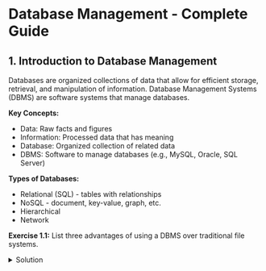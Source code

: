 # Database Management - Complete Guide

## 1. Introduction to Database Management

Databases are organized collections of data that allow for efficient storage, retrieval, and manipulation of information. Database Management Systems (DBMS) are software systems that manage databases.

**Key Concepts:**
- Data: Raw facts and figures
- Information: Processed data that has meaning
- Database: Organized collection of related data
- DBMS: Software to manage databases (e.g., MySQL, Oracle, SQL Server)

**Types of Databases:**
- Relational (SQL) - tables with relationships
- NoSQL - document, key-value, graph, etc.
- Hierarchical
- Network

**Exercise 1.1:** List three advantages of using a DBMS over traditional file systems.
<details>
<summary>Solution</summary>

1. Data integrity and consistency
2. Reduced data redundancy
3. Concurrent access control
4. Improved data security
5. Efficient data retrieval
</details>